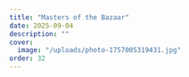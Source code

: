 ```yaml
---
title: "Masters of the Bazaar"
date: 2025-09-04
description: ""
cover:
  image: "/uploads/photo-1757005319431.jpg"
order: 32
---
```


